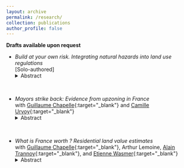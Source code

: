 ```yaml
---
layout: archive
permalink: /research/
collection: publications
author_profile: false
---
```


**Drafts available upon request**

- *Build at your own risk. Integrating natural hazards into land use regulations* \
  [Solo-authored]
  <details>
  <summary> Abstract </summary>
  Insurance coverage provides little incentive for households to adapt their dwellings to the natural risks to which they are exposed. This paper studies the housing market impacts of regulations that  limit development in at-risk areas and mandate protective building norms. Using a novel national dataset and variation in the timing and spatial scope of policy implementation, I provide evidence that these regulations initially strongly limit new housing supply, but the long-term decrease in quantities is modest as the supply elasticity increases. I further show that with full insurance coverage, households do not value adaptation but still negatively value living in risky locations, which evidences risk aversion against natural hazards.
  </details>
<br>

- *Mayors strike back: Evidence from upzoning in France* \
  with [Guillaume Chapelle](https://sites.google.com/view/guillaume-chapelle/home){:target="_blank"} and [Camille Urvoy](https://sites.google.com/view/camille-urvoy/home){:target="_blank"}   
  <details>
  <summary> Abstract </summary>
   To address rising housing prices, national governments have increasingly sought to relax local land use rules through “upzoning” reforms. Yet the effectiveness of such top-down policies remains uncertain. This paper examines the impact of a reform in France that abolished floor area ratios (FAR) from unique zoning data in the Paris Urban area. We exploit within-municipality variation in pre-reform FAR coverage through a difference-in-differences strategy. We show that local governments responded by tightening other regulatory tools, such as maximum heights and building coverage ratios, and increasing permit refusals. These countervailing responses undermined the deregulatory intent of the reform, resulting in negligible effects on real estate markets. Our findings highlight the political and institutional limits of central government efforts to override local zoning decisions.
   </details>
<br>

- *What is France worth ? Residential land value estimates* \
  with [Guillaume Chapelle](https://sites.google.com/view/guillaume-chapelle/home){:target="_blank"}, Arthur Lemoine, [Alain Trannoy](https://perso.amse-aixmarseille.fr/trannoy){:target="_blank"}, and [Etienne Wasmer](https://sites.google.com/site/etiennewasmer){:target="_blank"}
  <details>
  <summary> Abstract </summary>
    This paper provides a new methodology to estimate the value of residential land at the local level. We assemble a unique, quasi-exhaustive dataset of land transactions across metropolitan France from 2010 to 2019, covering both single-family and multi-family developments. We document a striking divergence in land price dynamics: multi-family land prices grew five times faster than single-family land prices. We develop two families of predictive models, namely hedonic regressions and machine learning algorithms. Hedonic regressions show more credible aggregated and microeconomic results, despite worse predictive performance on multi-family markets.
  </details>



